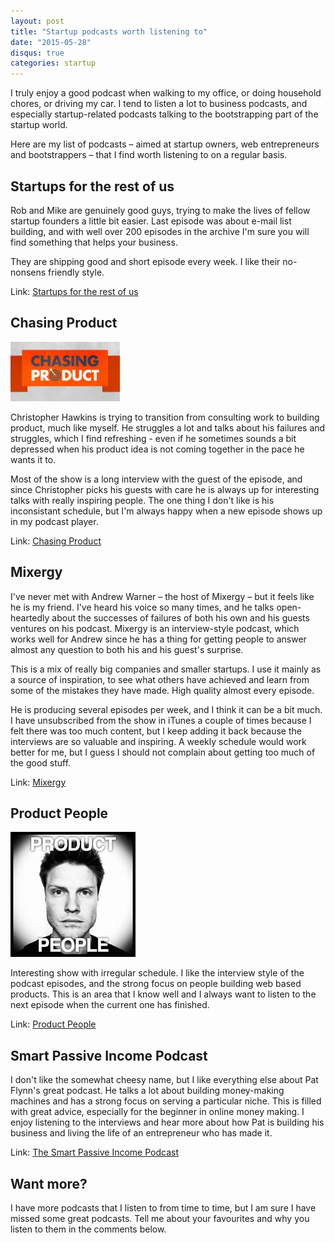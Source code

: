 ```yaml
---
layout: post
title: "Startup podcasts worth listening to"
date: "2015-05-28"
disqus: true
categories: startup
---
```


I truly enjoy a good podcast when walking to my office, or doing household chores, or driving my car. I tend to listen a lot to business podcasts, and especially startup-related podcasts talking to the bootstrapping part of the startup world.

Here are my list of podcasts – aimed at startup owners, web entrepreneurs and bootstrappers – that I find worth listening to on a regular basis. 

## Startups for the rest of us

Rob and Mike are genuinely good guys, trying to make the lives of fellow startup founders a little bit easier. Last episode was about e-mail list building, and with well over 200 episodes in the archive I'm sure you will find something that helps your business.

They are shipping good and short episode every week. I like their no-nonsens friendly style. 

Link: [Startups for the rest of us](http://www.startupsfortherestofus.com)


## Chasing Product

![Chasing product](/assets/images/2015-05-chasing-product.jpg)

Christopher Hawkins is trying to transition from consulting work to building product, much like myself. He struggles a lot and talks about his failures and struggles, which I find refreshing - even if he sometimes sounds a bit depressed when his product idea is not coming together in the pace he wants it to.

Most of the show is a long interview with the guest of the episode, and since Christopher picks his guests with care he is always up for interesting talks with really inspiring people. The one thing I don't like is his inconsistant schedule, but I'm always happy when a new episode shows up in my podcast player.

Link: [Chasing Product](http://www.chasingproduct.com)


## Mixergy

I've never met with Andrew Warner – the host of Mixergy – but it feels like he is my friend. I've heard his voice so many times, and
he talks open-heartedly about the successes of failures of both his own and his guests ventures on his podcast. Mixergy is an interview-style podcast, which works well for Andrew since he has a thing for getting people to answer almost any question to both his and his guest's surprise. 

This is a mix of really big companies and smaller startups. I use it mainly as a source of inspiration, to see what others have achieved and learn from some of the mistakes they have made. High quality almost every episode. 

He is producing several episodes per week, and I think it can be a bit much. I have unsubscribed from the show in iTunes a couple of times because I felt there was too much content, but I keep adding it back because the interviews are so valuable and inspiring. A weekly schedule would work better for me, but I guess I should not complain about getting too much of the good stuff.

Link: [Mixergy](http://mixergy.com/)


## Product People

![product people](/assets/images/2015-05-product-people.jpg)

Interesting show with irregular schedule. I like the interview style of the podcast episodes, and the strong focus on people building web based products. This is an area that I know well and I always want to listen to the next episode when the current one has finished.

Link: [Product People](http://productpeople.tv)


## Smart Passive Income Podcast

I don't like the somewhat cheesy name, but I like everything else about Pat Flynn's great podcast. He talks a lot about building money-making machines and has a strong focus on serving a particular niche. This is filled with great advice, especially for the beginner in online money making. I enjoy listening to the interviews and hear more about how Pat is building his business and living the life of an entrepreneur who has made it.

Link: [The Smart Passive Income Podcast](http://www.smartpassiveincome.com/category/podcast/)


## Want more?

I have more podcasts that I listen to from time to time, but I am sure I have missed some great podcasts. Tell me about your favourites and why you listen to them in the comments below.

